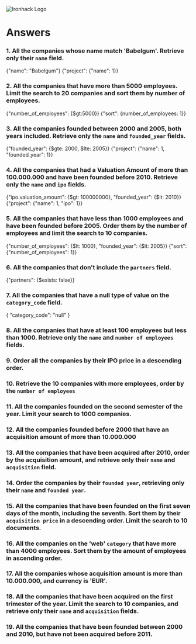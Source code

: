 ![Ironhack Logo](https://i.imgur.com/1QgrNNw.png)

# Answers

### 1. All the companies whose name match 'Babelgum'. Retrieve only their `name` field.

{"name": "Babelgum"}
{"project": {"name": 1}}

### 2. All the companies that have more than 5000 employees. Limit the search to 20 companies and sort them by **number of employees**.

{"number_of_employees": {\$gt:5000}}
{"sort": {number_of_employees: 1}}

### 3. All the companies founded between 2000 and 2005, both years included. Retrieve only the `name` and `founded_year` fields.

{"founded_year": {$gte: 2000, $lte: 2005}}
{"project": {"name": 1, "founded_year": 1}}

### 4. All the companies that had a Valuation Amount of more than 100.000.000 and have been founded before 2010. Retrieve only the `name` and `ipo` fields.

{"ipo.valuation_amount": {\$gt: 100000000}, "founded_year": {\$lt: 2010}}
{"project": {"name": 1, "ipo": 1}}

### 5. All the companies that have less than 1000 employees and have been founded before 2005. Order them by the number of employees and limit the search to 10 companies.

{"number_of_employees": {$lt: 1000}, "founded_year": {$lt: 2005}}
{"sort": {"number_of_employees": 1}}

### 6. All the companies that don't include the `partners` field.

{"partners": {\$exists: false}}

### 7. All the companies that have a null type of value on the `category_code` field.

{ "category_code": "null" }

### 8. All the companies that have at least 100 employees but less than 1000. Retrieve only the `name` and `number of employees` fields.

<!-- Your Code Goes Here -->

### 9. Order all the companies by their IPO price in a descending order.

<!-- Your Code Goes Here -->

### 10. Retrieve the 10 companies with more employees, order by the `number of employees`

<!-- Your Code Goes Here -->

### 11. All the companies founded on the second semester of the year. Limit your search to 1000 companies.

<!-- Your Code Goes Here -->

### 12. All the companies founded before 2000 that have an acquisition amount of more than 10.000.000

<!-- Your Code Goes Here -->

### 13. All the companies that have been acquired after 2010, order by the acquisition amount, and retrieve only their `name` and `acquisition` field.

<!-- Your Code Goes Here -->

### 14. Order the companies by their `founded year`, retrieving only their `name` and `founded year`.

<!-- Your Code Goes Here -->

### 15. All the companies that have been founded on the first seven days of the month, including the seventh. Sort them by their `acquisition price` in a descending order. Limit the search to 10 documents.

<!-- Your Code Goes Here -->

### 16. All the companies on the 'web' `category` that have more than 4000 employees. Sort them by the amount of employees in ascending order.

<!-- Your Code Goes Here -->

### 17. All the companies whose acquisition amount is more than 10.000.000, and currency is 'EUR'.

<!-- Your Code Goes Here -->

### 18. All the companies that have been acquired on the first trimester of the year. Limit the search to 10 companies, and retrieve only their `name` and `acquisition` fields.

<!-- Your Code Goes Here -->

### 19. All the companies that have been founded between 2000 and 2010, but have not been acquired before 2011.

<!-- Your Code Goes Here -->
